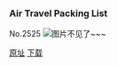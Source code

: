 ### Air Travel Packing List
No.2525
![图片不见了~~~](https://imgs.xkcd.com/comics/air_travel_packing_list.png)

[原址](https://xkcd.com//2525) [下载](https://imgs.xkcd.com/comics/air_travel_packing_list.png)

